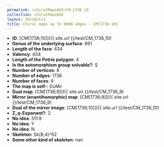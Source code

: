 ```yaml
--- 
 permalink: /chiralMaps6kE/CM_1736_10 
 collection: chiralMaps6kE
 layout: dataEntry
 title: Chiral maps up to 6000 edges - CM[1736;10]
---
```


- **ID**: [CM[1736;10]]({{ site.url }}/test/CM_1736_10)
- **Genus of the underlying surface**: 861
- **Length of the face**: 434
- **Valency**: 434
- **Length of the Petrie polygon**: 4
- **Is the automorphism group solvable?**: S
- **Number of vertices**: 8
- **Number of edges**: 1736
- **Number of faces**: 8
- **The map is self-**: DuMir
- **Dual map**: [CM[1736;9]]({{ site.url }}/test/CM_1736_9)
- **Mirror (enantihomorphic) map**: [CM[1736;9]]({{ site.url }}/test/CM_1736_9)
- **Dual of the mirror image**: [CM[1736;10]]({{ site.url }}/test/CM_1736_10)
- **Z_q-Exponent?**: 2
- **No idea**:  311:9
- **No idea**: Y
- **No idea**: N
- **Skeleton**: Sk(8;4)^62
- **Some other kind of skeleton**: nan
